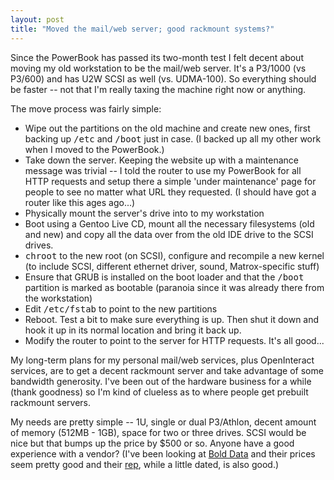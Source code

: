 ```yaml
---
layout: post
title: "Moved the mail/web server; good rackmount systems?"
---
```




Since the PowerBook has passed its two-month test I felt decent about moving my old workstation to be the mail/web server. It's a P3/1000 (vs P3/600) and has U2W SCSI as well (vs. UDMA-100). So everything should be faster -- not that I'm really taxing the machine right now or anything.

<p>The move process was fairly simple:</p>
<ul>
  <li>Wipe out the partitions on the old machine and create new ones, first backing up <tt>/etc</tt> and <tt>/boot</tt> just in case. (I backed up all my other work when I moved to the PowerBook.)</li>
  <li>Take down the server. Keeping the website up with a maintenance message was trivial -- I told the router to use my PowerBook for all HTTP requests and setup there a simple 'under maintenance' page for people to see no matter what URL they requested. (I should have got a router like this ages ago...)</li>
  <li>Physically mount the server's drive into to my workstation
  <li>Boot using a Gentoo Live CD, mount all the necessary filesystems (old and new) and copy all the data over from the old IDE drive to the SCSI drives.</li>
  <li><tt>chroot</tt> to the new root (on SCSI), configure and recompile a new kernel (to include SCSI, different ethernet driver, sound, Matrox-specific stuff)</li>
  <li>Ensure that GRUB is installed on the boot loader and that the <tt>/boot</tt> partition is marked as bootable (paranoia since it was already there from the workstation)</li>
  <li>Edit <tt>/etc/fstab</tt> to point to the new partitions</li>
  <li>Reboot. Test a bit to make sure everything is up. Then shut it down and hook it up in its normal location and bring it back up.</li>
  <li>Modify the router to point to the server for HTTP requests. It's all good...</li>
</ul>

<p>My long-term plans for my personal mail/web services, plus OpenInteract services, are to get a decent rackmount server and take advantage of some bandwidth generosity. I've been out of the hardware business for a while (thank goodness) so I'm kind of clueless as to where people get prebuilt rackmount servers.</p>

<p>My needs are pretty simple -- 1U, single or dual P3/Athlon, decent amount of memory (512MB - 1GB), space for two or three drives. SCSI would be nice but that bumps up the price by $500 or so. Anyone have a good experience with a vendor? (I've been looking at <a href="http://www.boldata.com/html/servers.htm">Bold Data</a> and their prices seem pretty good and their <a href="http://www.reseller-ratings.com/seller1058.html">rep</a>, while a little dated, is also good.)</p>


